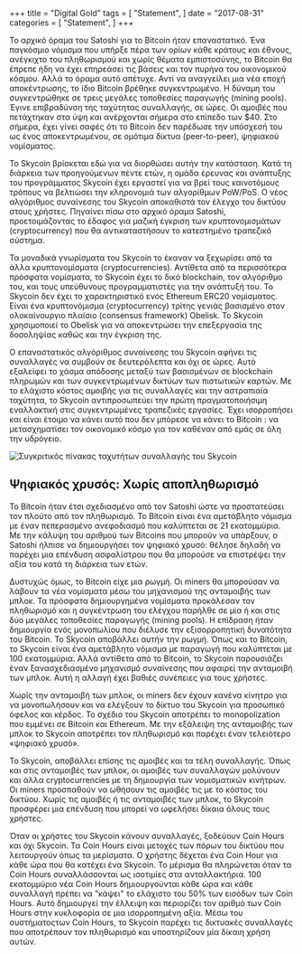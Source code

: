 +++ title = "Digital Gold" tags = [ "Statement", ] date = "2017-08-31" categories = [ "Statement", ] +++


Το αρχικό όραμα του Satoshi για το Bitcoin ήταν επαναστατικό. Ένα παγκόσμιο νόμισμα που υπήρξε πέρα των ορίων κάθε κράτους και έθνους, ανέγκιχτο του πληθωρισμού και χωρίς θέματα εμπιστοσύνης, το Bitcoin θα έπρεπε ήδη να έχει επηρεάσει τις βάσεις και τον πυρήνα του οικονομικού κόσμου. Αλλά το όραμα αυτό απέτυχε. Αντί να αναγγείλει μια νέα εποχή αποκέντρωσης, το ίδιο Bitcoin βρέθηκε συγκεντρωμένο. Η δύναμη του συγκεντρώθηκε σε τρεις μεγάλες τοποθεσίες παραγωγής (mining pools). Έγινε επιβραδύνση της ταχύτητας συναλλαγής, σε ώρες. Οι αμοιβές που πετάχτηκαν στα ύψη και ανέρχονται σήμερα στο επίπεδο των $40. Στο σήμερα, έχει γίνει σαφές ότι το Bitcoin δεν παρέδωσε την υπόσχεσή του ως ένος αποκεντρωμένου, σε ομότιμα δίκτυα (peer-to-peer), ψηφιακού νομίσματος.

Το Skycoin βρίσκεται εδώ για να διορθώσει αυτήν την κατάσταση. Κατά τη διάρκεια των προηγούμενων πέντε ετών, η ομάδα έρευνας και ανάπτυξης του προγράμματος Skycoin έχει εργαστεί για να βρεί τους καινοτόμους τρόπους να βελτιώσει την κληρονομιά των αλγορίθμων PoW/PoS. Ο νέος αλγόριθμος συναίνεσης του Skycoin αποκαθιστά τον έλεγχο του δικτύου στους χρήστες. Πηγαίνει πίσω στο αρχικό όραμα Satoshi, προετοιμάζοντας το έδαφος για μαζική έγκριση των κρυπτονομισμάτων (cryptocurrency) που θα αντικαταστήσουν το κατεστημένο τραπεζικό σύστημα.

Τα μοναδικά γνωρίσματα του Skycoin το έκαναν να ξεχωρίσει από τα άλλα κρυπτονομίσματα (cryptocurrencies). Αντίθετα από τα περισσότερα πρόσφατα νομίσματα, το Skycoin έχει το δικό blockchain, τον αλγόριθμο του, και τους υπεύθυνους προγραμματιστές για την ανάπτυξή του. Το Skycoin δεν έχει το χαρακτηριστικό ενός Ethereum ERC20 νομίσματος. Είναι ένα κρυπτονόμισμα (cryptocurrency) τρίτης γενιάς βασισμένο στον ολοκαίνουργιο πλαίσιο (consensus framework) Obelisk. Το Skycoin χρησιμοποιεί το Obelisk για να αποκεντρώσει την επεξεργασία της δοσοληψίας καθώς και την έγκριση της.

Ο επαναστατικός αλγόριθμος συναίνεσης του Skycoin αφήνει τις συναλλαγές να συμβούν σε δευτερόλεπτα και όχι σε ώρες. Αυτό εξαλείφει το χάσμα απόδοσης μεταξύ των βασισμένων σε blockchain πληρωμών και των συγκεντρωμένων δικτύων των πιστωτικών καρτών. Με το ελάχιστο κόστος αμοιβής για τις συναλλαγές και την αστραπιαία ταχύτητα, το Skycoin αντιπροσωπεύει την πρώτη πραγματοποιήσιμη εναλλακτική στις συγκεντρωμένες τραπεζικές εργασίες. Έχει ισορροπήσει και είναι έτοιμο να κάνει αυτό που δεν μπόρεσε να κάνει το Bitcoin : να μετασχηματίσει τον οικονομικό κόσμο για τον καθέναν από εμάς σε όλη την υδρόγειο.

![Συγκριτικός πίνακας ταχυτήτων συναλλαγής του Skycoin](https://i.imgur.com/i0KNIIr.jpg)

## Ψηφιακός χρυσός: Χωρίς αποπληθωρισμό


Το Bitcoin ήταν έτσι σχεδιασμένο από τον Satoshi ώστε να προστατεύσει τον πλούτο από τον πληθωρισμό. Το Bitcoin είναι ένα αμετάβλητο νόμισμα με έναν πεπερασμένο ανεφοδιασμό που καλύπτεται σε 21 εκατομμύρια. Με την κάλυψη του αριθμού των Bitcoins που μπορούν να υπάρξουν, ο Satoshi ήλπισε να δημιουργήσει τον ψηφιακό χρυσό: θέλησε δηλαδή να παρέχει μια επένδυση ασφαλίστρου που θα μπορούσε να επιστρέψει την αξία του κατά τη διάρκεια των ετών.

Δυστυχώς όμως, το Bitcoin είχε μια ρωγμή. Οι miners θα μπορούσαν να λάβουν τα νέα νομίσματα μέσω του μηχανισμού της ανταμοιβής των μπλοκ. Τα πρόσφατα δημιουργημένα νομίσματα προκάλεσαν τον πληθωρισμό και η συγκέντρωση του ελέγχου παρήλθε σε μία ή και στις δύο μεγάλες τοποθεσίες παραγωγής (mining pools). Η επίδραση ήταν δημιουργία ενός μονοπωλίου που διέλυσε την εξισορροπητική δυνατότητα του Bitcoin.
Το Skycoin αποβάλλει αυτήν την ρωγμή. Όπως και το Bitcoin, το Skycoin είναι ένα αμετάβλητο νόμισμα με παραγωγή που καλύπτεται με 100 εκατομμύρια. Αλλά αντίθετα από το Bitcoin, το Skycoin παρουσιάζει έναν ξανασχεδιασμένο μηχανισμό συναίνεσης που αφαιρεί την ανταμοιβή των μπλοκ. Αυτή η αλλαγή έχει βαθιές συνέπειες για τους χρήστες.

Χωρίς την ανταμοιβή των μπλοκ, οι miners δεν έχουν κανένα κίνητρο για να μονοπωλήσουν και να ελέγξουν το δίκτυο του Skycoin για προσωπικό όφελος και κέρδος. Το σχέδιο του Skycoin αποτρέπει το monopolization που εμμένει σε Bitcoin και Ethereum. Με την εξάλειψη της ανταμοιβής των μπλοκ το Skycoin αποτρέπει τον πληθωρισμό και παρέχει έναν τελειότερο «ψηφιακό χρυσό».

Το Skycoin, αποβάλλει επίσης τις αμοιβές και τα τέλη συναλλαγής. Όπως και στις ανταμοιβές των μπλοκ, οι αμοιβές των συναλλαγών μολύνουν και άλλα cryptocurrencies με τη δημιουργία των νομισματικών κινήτρων. Οι miners προσπαθούν να ωθήσουν τις αμοιβές τις με το κόστος του δικτύου. Χωρίς τις αμοιβές ή τις ανταμοιβές των μπλοκ, το Skycoin προσφέρει μια επένδυση που μπορεί να ωφελήσει δίκαια όλους τους χρήστες.

Όταν οι χρήστες του Skycoin κάνουν συναλλαγές, ξοδεύουν Coin Hours και όχι Skycoin. Τα Coin Hours είναι μετοχές των πόρων του δικτύου που λειτουργούν όπως τα μερίσματα. Ο χρήστης δέχεται ένα Coin Hour για κάθε ώρα που θα κατέχει ένα Skycoin. Το μέρισμα θα πληρώνεται όταν τα Coin Hours συναλλάσσονται ως ισοτιμίες στα ανταλλακτήρια. 100 εκατομμύριο νέα Coin Hours δημιουργούνται κάθε ώρα και κάθε συναλλαγή πρέπει να "κάψει" το ελάχιστο του 50% των εισόδων των Coin Hours. Αυτό δημιουργεί την έλλειψη και περιορίζει τον αριθμό των Coin Hours στην κυκλοφορία σε μια ισορροπημένη αξία. Μέσω του συστήματοςτων  Coin Hours, το Skycoin παρέχει τις δικτυακές συναλλαγές που αποτρέπουν τον πληθωρισμό και υποστηρίζουν μία δίκαιη χρήση αυτών.
